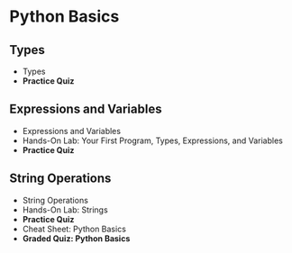 # Python Basics
## Types
- Types
- **Practice Quiz**
## Expressions and Variables
- Expressions and Variables
- Hands-On Lab: Your First Program, Types, Expressions, and Variables
- **Practice Quiz**
## String Operations
- String Operations
- Hands-On Lab: Strings
- **Practice Quiz**
- Cheat Sheet: Python Basics
- **Graded Quiz: Python Basics**